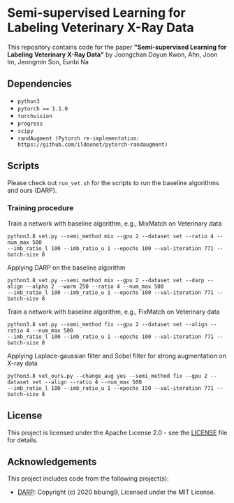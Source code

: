 # Semi-supervised Learning for Labeling Veterinary X-Ray Data

This repository contains code for the paper
**"Semi-supervised Learning for Labeling Veterinary X-Ray Data"** 
by Joongchan Doyun Kwon, Ahn, Joon Im, Jeongmin Son, Eunbi Na

## Dependencies

* `python3`
* `pytorch == 1.1.0`
* `torchvision`
* `progress`
* `scipy`
* `randAugment (Pytorch re-implementation: https://github.com/ildoonet/pytorch-randaugment)`

## Scripts
Please check out `run_vet.sh` for the scripts to run the baseline algorithms and ours (DARP).

### Training procedure
Train a network with baseline algorithm, e.g., MixMatch on Veterinary data
```
python3.8 vet.py --semi_method mix --gpu 2 --dataset vet --ratio 4 --num_max 500
--imb_ratio_l 100 --imb_ratio_u 1 --epochs 100 --val-iteration 771 --batch-size 8

```

Applying DARP on the baseline algorithm
```
python3.8 vet.py --semi_method mix --gpu 2 --dataset vet --darp --align --alpha 2 --warm 250 --ratio 4 --num_max 500
--imb_ratio_l 100 --imb_ratio_u 1 --epochs 100 --val-iteration 771 --batch-size 8

```

Train a network with baseline algorithm, e.g., FixMatch on Veterinary data
```
python3.8 vet.py --semi_method fix --gpu 2 --dataset vet --align --ratio 4 --num_max 500
--imb_ratio_l 100 --imb_ratio_u 1 --epochs 100 --val-iteration 771 --batch-size 8

```

Applying Laplace-gaussian filter and Sobel filter for strong augmentation on X-ray data
```
python3.8 vet_ours.py --change_aug yes --semi_method fix --gpu 2 --dataset vet --align --ratio 4 --num_max 500
--imb_ratio_l 100 --imb_ratio_u 1 --epochs 150 --val-iteration 771 --batch-size 8

```

## License

This project is licensed under the Apache License 2.0 - see the [LICENSE](LICENSE) file for details.

## Acknowledgements

This project includes code from the following project(s):

- [DARP](https://github.com/bbuing9/DARP): Copyright (c) 2020 bbuing9, Licensed under the MIT License.


